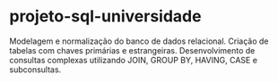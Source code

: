 # projeto-sql-universidade
Modelagem e normalização do banco de dados relacional.  Criação de tabelas com chaves primárias e estrangeiras.  Desenvolvimento de consultas complexas utilizando JOIN, GROUP BY, HAVING, CASE e subconsultas.
